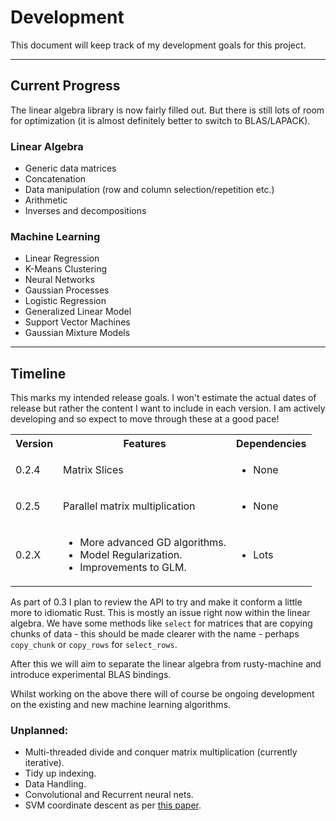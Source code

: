 # Development

This document will keep track of my development goals for this project.

---

## Current Progress

The linear algebra library is now fairly filled out. But there is still lots of room for optimization (it is almost definitely better to switch to BLAS/LAPACK).

### Linear Algebra

- Generic data matrices
- Concatenation
- Data manipulation (row and column selection/repetition etc.)
- Arithmetic
- Inverses and decompositions

### Machine Learning

- Linear Regression
- K-Means Clustering
- Neural Networks
- Gaussian Processes
- Logistic Regression
- Generalized Linear Model
- Support Vector Machines
- Gaussian Mixture Models

---

## Timeline

This marks my intended release goals. I won't estimate the actual dates of release but rather the content I want to include in each version. I am actively developing and so expect to move through these at a good pace!

<table>
    <tr>
        <th>Version</th><th>Features</th><th>Dependencies</th>
    </tr>
    <tr>
        <td>0.2.4</td><td>Matrix Slices</td><td><ul><li>None</li></ul></td>
    </tr>
    <tr>
        <td>0.2.5</td><td>Parallel matrix multiplication</td><td><ul><li>None</li></ul></td>
    </tr>
    <tr>
        <td>0.2.X</td><td><ul><li>More advanced GD algorithms.</li><li>Model Regularization.</li><li>Improvements to GLM.</li></ul></td><td><ul><li>Lots</li></ul></td>
    </tr>
</table>

As part of 0.3 I plan to review the API to try and make it conform a little more to idiomatic Rust. This is mostly an issue right now within the linear algebra. We have some methods like `select` for matrices that are copying chunks of data - this should be made clearer with the name - perhaps `copy_chunk` or `copy_rows` for `select_rows`.

After this we will aim to separate the linear algebra from rusty-machine and introduce experimental BLAS bindings.

Whilst working on the above there will of course be ongoing development on the existing and new machine learning algorithms.

### Unplanned:

- Multi-threaded divide and conquer matrix multiplication (currently iterative).
- Tidy up indexing.
- Data Handling.
- Convolutional and Recurrent neural nets.
- SVM coordinate descent as per [this paper](http://www.loshchilov.com/publications/GECCO2011_AdaptiveCoordinateDescent.pdf).
